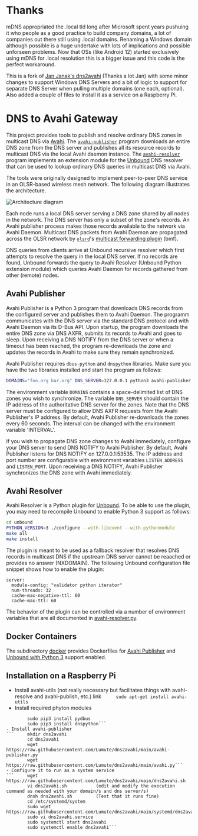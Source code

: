 # Thanks

mDNS appropriated the .local tld long after Microsoft spent years pushuing it who people as a good practice to build company domains, a lot of companies out there still using .local domains. Renaming a Windows domain although possible is a huge undertake with lots of implications and possible unforseen problems. Now that OSs (like Android 12) started exclusively using mDNS for .local resolution this is a bigger issue and this code is the perfect workaround.

This is a fork of [Jan Janak's dns2avahi](https://github.com/janakj/dns2avahi) (Thanks a lot Jan) with some minor changes to support Windows DNS Servers and a bit of logic to support for separate DNS Server when pulling multiple domains (one each, optional). Also added a couple of files to install it as a service on a Raspberry Pi.


# DNS to Avahi Gateway

This project provides tools to publish and resolve ordinary DNS zones in multicast DNS via [Avahi](https://www.avahi.org). The [`avahi-publisher`](avahi-publisher.py) program downloads an entire DNS zone from the DNS server and publishes all its resource records to multicast DNS via the local Avahi daemon instance. The [`avahi-resolver`](avahi-resolver.py) program implements an extension module for the [Unbound](https://www.nlnetlabs.nl/projects/unbound/about/) DNS resolver that can be used to lookup ordinary DNS queries in multicast DNS via Avahi.

The tools were originally designed to implement peer-to-peer DNS service in an OLSR-based wireless mesh network. The following diagram illustrates the architecture.

![Architecture diagram](https://github.com/janakj/dns2avahi/blob/main/dns2avahi.png?raw=true)

Each node runs a local DNS server serving a DNS zone shared by all nodes in the network. The DNS server has only a subset of the zone's records. An Avahi publisher process makes those records available to the network via Avahi Daemon. Multicast DNS packets from Avahi Daemon are propagated across the OLSR network by [`olsrd`](http://www.olsr.org)'s [multicast forwarding plugin](http://olsr.org/git/?p=olsrd.git;a=blob_plain;f=lib/bmf/README_BMF) (bmf).

DNS queries from clients arrive at Unbound recursive resolver which first attempts to resolve the query in the local DNS server. If no records are found, Unbound forwards the query to Avahi Resolver (Unbound Python extension module) which queries Avahi Daemon for records gathered from other (remote) nodes.

## Avahi Publisher

Avahi Publisher is a Python 3 program that downloads DNS records from the configured server and publishes them to Avahi Daemon. The programm communicates with the DNS server via the standard DNS protocol and with Avahi Daemon via its D-Bus API. Upon startup, the program downloads the entire DNS zone via DNS AXFR, submits its records to Avahi and goes to sleep. Upon receiving a DNS NOTIFY from the DNS server or when a timeout has been reached, the program re-downloads the zone and updates the records in Avahi to make sure they remain synchronized.

Avahi Publisher requires `dbus-python` and `dnspython` libraries. Make sure you have the two libraries installed and start the program as follows:
```sh
DOMAINS="foo.org bar.org" DNS_SERVER=127.0.0.1 python3 avahi-publisher.py
```
The environment variable `DOMAINS` contains a space-delimited list of DNS zones you wish to synchronize. The variable `DNS_SERVER` should contain the IP address of the authoritative DNS server for the zones. Note that the DNS server must be configured to allow DNS AXFR requests from the Avahi Publisher's IP address. By default, Avahi Publisher re-downloads the zones every 60 seconds. The interval can be changed with the environment variable 'INTERVAL'.

If you wish to propagate DNS zone changes to Avahi immediately, configure your DNS server to send DNS NOTIFY to Avahi Publisher. By default, Avahi Publisher listens for DNS NOTIFY on 127.0.0.1:53535. The IP address and port number are configurable with environment variables `LISTEN_ADDRESS` and `LISTEN_PORT`. Upon receiving a DNS NOTIFY, Avahi Publisher synchronizes the DNS zone with Avahi immediately. 

## Avahi Resolver

Avahi Resolver is a Python plugin for [Unbound](https://www.nlnetlabs.nl/projects/unbound/about/). To be able to use the plugin, you may need to recompile Unbound to enable Python 3 support as follows:
```sh
cd unbound
PYTHON_VERSION=3 ./configure --with-libevent --with-pythonmodule
make all
make install
```
The plugin is meant to be used as a fallback resolver that resolves DNS records in multicast DNS if the upstream DNS server cannot be reaached or provides no answer (NXDOMAIN). The following Unbound configuration file snippet shows how to enable the plugin:
```
server:
  module-config: "validator python iterator"
  num-threads: 32
  cache-max-negative-ttl: 60
  cache-max-ttl: 60
```

The behavior of the plugin can be controlled via a number of environment variables that are all documented in [avahi-resolver.py](avahi-resolver.py).

## Docker Containers

The subdirectory [docker](docker) provides Dockerfiles for [Avahi Publisher](docker/Dockerfile.publisher) and [Unbound with Python 3](docker/Dockerfile.unbound) support enabled.


## Installation on a Raspberry Pi

- Install avahi-utils (not really necessary but facilitates things with avahi-resolve and avahi-publish, etc.) link
```		sudo apt-get install avahi-utils```
- Install required phyton modules
```		sudo apt-get install python3-pip
		sudo pip3 install pydbus
		sudo pip3 install dnspython```
- Install avahi-publisher
```		mkdir dns2avahi
		cd dns2avahi
		wget https://raw.githubusercontent.com/Lumute/dns2avahi/main/avahi-publisher.py
		wget https://raw.githubusercontent.com/Lumute/dns2avahi/main/avahi.py```
- Configure it to run as a system service
```		wget https://raw.githubusercontent.com/Lumute/dns2avahi/main/dns2avahi.sh
		vi dns2avahi.sh           (edit and modify the execution command as needed with your domain/s and dns server/s)
		dnsh dns2avahi.sh         (Test that it runs fine)
		cd /etc/systemd/system
		sudo wget https://raw.githubusercontent.com/Lumute/dns2avahi/main/systemd/dns2avahi.service
		sudo vi dns2avahi.service
		sudo systemctl start dns2avahi
		sudo systemctl enable dns2avahi```
		

